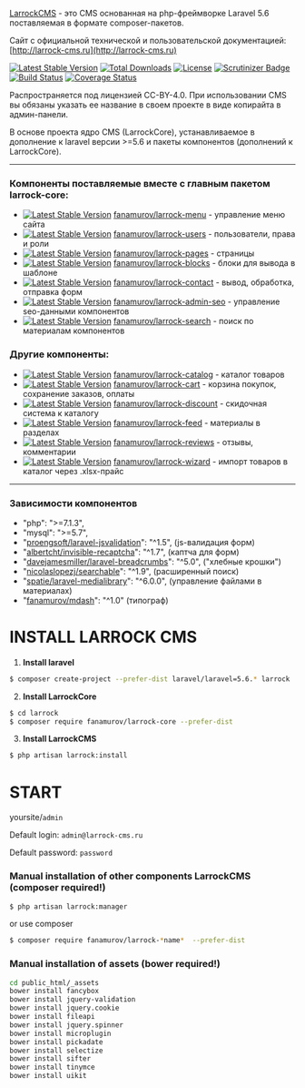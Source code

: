 [LarrockCMS](https://github.com/Fanamurov/larrock-core) - это CMS основанная на php-фреймворке Laravel 5.6 поставляемая в формате composer-пакетов.

Сайт с официальной технической и пользовательской документацией: [http://larrock-cms.ru](http://larrock-cms.ru)

[![Latest Stable Version](https://poser.pugx.org/fanamurov/larrock-core/v/stable)](https://packagist.org/packages/fanamurov/larrock-core) [![Total Downloads](https://poser.pugx.org/fanamurov/larrock-core/downloads)](https://packagist.org/packages/fanamurov/larrock-core) [![License](https://poser.pugx.org/fanamurov/larrock-core/license)](https://packagist.org/packages/fanamurov/larrock-core) [![Scrutinizer Badge](https://scrutinizer-ci.com/g/Fanamurov/larrock-core/badges/quality-score.png?b=master)](https://scrutinizer-ci.com/g/Fanamurov/larrock-core/?branch=master) [![Build Status](https://travis-ci.org/Fanamurov/larrock-core.svg?branch=master)](https://travis-ci.org/Fanamurov/larrock-core) [![Coverage Status](https://coveralls.io/repos/github/Fanamurov/larrock-core/badge.svg?branch=master)](https://coveralls.io/github/Fanamurov/larrock-core?branch=master)


Распространяется под лицензией CC-BY-4.0. При использовании CMS вы обязаны указать ее название в своем проекте в виде копирайта в админ-панели.

В основе проекта ядро CMS (LarrockCore), устанавливаемое в дополнение к laravel версии >=5.6 и пакеты компонентов (дополнений к LarrockCore).

***

### Компоненты поставляемые вместе с главным пакетом larrock-core:

* [![Latest Stable Version](https://poser.pugx.org/fanamurov/larrock-menu/v/stable)](https://packagist.org/packages/fanamurov/larrock-menu) [fanamurov/larrock-menu](https://github.com/Fanamurov/larrock-menu) - управление меню сайта
* [![Latest Stable Version](https://poser.pugx.org/fanamurov/larrock-users/v/stable)](https://packagist.org/packages/fanamurov/larrock-users) [fanamurov/larrock-users](https://github.com/Fanamurov/larrock-users) - пользователи, права и роли
* [![Latest Stable Version](https://poser.pugx.org/fanamurov/larrock-pages/v/stable)](https://packagist.org/packages/fanamurov/larrock-pages) [fanamurov/larrock-pages](https://github.com/Fanamurov/larrock-pages) - страницы
* [![Latest Stable Version](https://poser.pugx.org/fanamurov/larrock-blocks/v/stable)](https://packagist.org/packages/fanamurov/larrock-blocks) [fanamurov/larrock-blocks](https://github.com/Fanamurov/larrock-blocks) - блоки для вывода в шаблоне
* [![Latest Stable Version](https://poser.pugx.org/fanamurov/larrock-contact/v/stable)](https://packagist.org/packages/fanamurov/larrock-contact) [fanamurov/larrock-contact](https://github.com/Fanamurov/larrock-contact) - вывод, обработка, отправка форм
* [![Latest Stable Version](https://poser.pugx.org/fanamurov/larrock-admin-seo/v/stable)](https://packagist.org/packages/fanamurov/larrock-admin-seo) [fanamurov/larrock-admin-seo](https://github.com/Fanamurov/larrock-admin-seo) - управление seo-данными компонентов
* [![Latest Stable Version](https://poser.pugx.org/fanamurov/larrock-search/v/stable)](https://packagist.org/packages/fanamurov/larrock-search) [fanamurov/larrock-search](https://github.com/Fanamurov/larrock-search) - поиск по материалам компонентов

### Другие компоненты:

* [![Latest Stable Version](https://poser.pugx.org/fanamurov/larrock-catalog/v/stable)](https://packagist.org/packages/fanamurov/larrock-catalog) [fanamurov/larrock-catalog](https://github.com/Fanamurov/larrock-catalog) - каталог товаров
* [![Latest Stable Version](https://poser.pugx.org/fanamurov/larrock-cart/v/stable)](https://packagist.org/packages/fanamurov/larrock-cart) [fanamurov/larrock-cart](https://github.com/Fanamurov/larrock-cart) - корзина покупок, сохранение заказов, оплаты
* [![Latest Stable Version](https://poser.pugx.org/fanamurov/larrock-discount/v/stable)](https://packagist.org/packages/fanamurov/larrock-discount) [fanamurov/larrock-discount](https://github.com/Fanamurov/larrock-discount) - скидочная система к каталогу
* [![Latest Stable Version](https://poser.pugx.org/fanamurov/larrock-feed/v/stable)](https://packagist.org/packages/fanamurov/larrock-feed) [fanamurov/larrock-feed](https://github.com/Fanamurov/larrock-feed) - материалы в разделах
* [![Latest Stable Version](https://poser.pugx.org/fanamurov/larrock-reviews/v/stable)](https://packagist.org/packages/fanamurov/larrock-reviews) [fanamurov/larrock-reviews](https://github.com/Fanamurov/larrock-reviews) - отзывы, комментарии
* [![Latest Stable Version](https://poser.pugx.org/fanamurov/larrock-wizard/v/stable)](https://packagist.org/packages/fanamurov/larrock-wizard) [fanamurov/larrock-wizard](https://github.com/Fanamurov/larrock-wizard) - импорт товаров в каталог через .xlsx-прайс


***

### Зависимости компонентов
- "php": ">=7.1.3",
- "mysql": ">=5.7",
- "[proengsoft/laravel-jsvalidation](https://github.com/proengsoft/laravel-jsvalidation)": "^1.5", (js-валидация форм)
- "[albertcht/invisible-recaptcha](https://github.com/albertcht/invisible-recaptcha)": "^1.7", (каптча для форм)
- "[davejamesmiller/laravel-breadcrumbs](https://github.com/davejamesmiller/laravel-breadcrumbs)": "^5.0", ("хлебные крошки")
- "[nicolaslopezj/searchable](https://github.com/nicolaslopezj/searchable)": "^1.9", (расширенный поиск)
- "[spatie/laravel-medialibrary](https://github.com/spatie/laravel-medialibrary)": "^6.0.0", (управление файлами в материалах)
- "[fanamurov/mdash](https://github.com/fanamurov/mdash)": "^1.0" (типограф)



# INSTALL LARROCK CMS

1. **Install laravel**
  ```sh
  $ composer create-project --prefer-dist laravel/laravel=5.6.* larrock
  ```

2. **Install LarrockСore**
  ```sh
  $ cd larrock
  $ composer require fanamurov/larrock-core --prefer-dist
  ```

3. **Install LarrockCMS**
  ```sh
  $ php artisan larrock:install
  ```
  
# START
yoursite/```admin```

Default login: ```admin@larrock-cms.ru```

Default password: ```password```


### Manual installation of other components LarrockCMS (composer required!)
  ```sh
  $ php artisan larrock:manager
  ```
  or use composer
  ```sh
  $ composer require fanamurov/larrock-*name*  --prefer-dist
  ```
  
### Manual installation of assets (bower required!)
```sh
cd public_html/_assets
bower install fancybox
bower install jquery-validation
bower install jquery.cookie
bower install fileapi
bower install jquery.spinner
bower install microplugin
bower install pickadate
bower install selectize
bower install sifter
bower install tinymce
bower install uikit
```